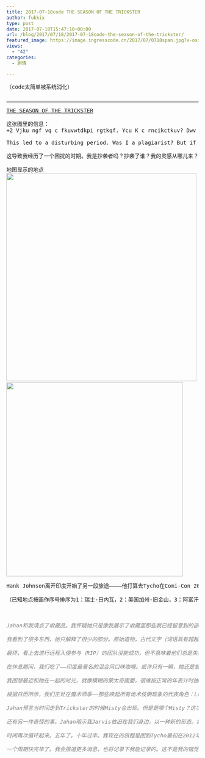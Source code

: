 ```yaml
---
title: 2017-07-18code THE SEASON OF THE TRICKSTER
author: fukkix
type: post
date: 2017-07-18T15:47:10+00:00
url: /blog/2017/07/18/2017-07-18code-the-season-of-the-trickster/
featured_image: https://image.ingresscode.cn/2017/07/0718span.jpg?x-oss-process=image/resize,m_fill,w_700,h_220
views:
  - "42"
categories:
  - 剧情

---
```

<pre>（code太简单被系统消化）

<!--more--></pre>

* * *

<pre><a href="http://investigate.ingress.com/2017/07/18/the-season-of-the-trickster/">THE SEASON OF THE TRICKSTER</a>

这张图里的信息：
+2 Vjku ngf vq c fkuvwtdkpi rgtkqf. Ycu K c rncikctkuv? Dwv kh uq htqo yjqo? Yjgtg fkf oa kfgcu eqog htqo? Yjgtg fkf cpadqfa’u kfgcu eqog htqo? pkcpvkertqlgev.eqo

This led to a disturbing period. Was I a plagiarist? But if so from whom? Where did my ideas come from? Where did anybody’s ideas come from? nianticproject.com

这导致我经历了一个困扰的时期。我是抄袭者吗？抄袭了谁？我的灵感从哪儿来？别人的灵感又是从哪儿来的？nianticproject.com

地图显示的地点
<a href="https://image.ingresscode.cn/2017/07/0718span2.jpg"><img class="alignnone size-full wp-image-578" src="https://image.ingresscode.cn/2017/07/0718span2.jpg" alt="" width="498" height="545" srcset="https://image.ingresscode.cn/2017/07/0718span2.jpg 498w, https://image.ingresscode.cn/2017/07/0718span2.jpg?x-oss-process=image/resize,m_fill,w_274,h_300 274w" sizes="(max-width: 498px) 100vw, 498px" /></a> <a href="https://image.ingresscode.cn/2017/07/0718span3.jpg">
<img class="alignnone size-large wp-image-579" src="https://image.ingresscode.cn/2017/07/0718span3.jpg" alt="" width="463" height="508" srcset="https://image.ingresscode.cn/2017/07/0718span3.jpg 463w, https://image.ingresscode.cn/2017/07/0718span3.jpg?x-oss-process=image/resize,m_fill,w_273,h_300 273w" sizes="(max-width: 463px) 100vw, 463px" /></a></pre>

<pre>Hank Johnson离开印度开始了另一段旅途————他打算去Tycho在Comi-Con 2012漫展展出的五张画里“预示”的五个地点。

（已知地点按画作序号排序为1：瑞士-日内瓦，2：美国加州-旧金山，3：阿富汗-喀布尔，4：克罗地亚- Podgaric，5：瑞士-苏黎世）



<span style="color: #808080;"><em>Jahan和我清点了收藏品。我怀疑她只是像我展示了收藏里那些我已经留意到的部分。她太精明了……</em></span>

<span style="color: #808080;"><em>我看到了很多东西，她只解释了很少的部分。原始造物，古代文字（词语具有超越语言的力量，不过这点我们是一直都知道的）。</em></span>

<span style="color: #808080;"><em>最终，看上去进行远程入侵参与（RIP）的团队没能成功，但不意味着他们总是失败。我们探讨了隐藏原始造物（古代神器）和阻止盗窃的新方法。我们都察觉到现在正进入一个危险的时期，两个古老家族所扮演的角色比以往任何时候都重要。</em></span>

<span style="color: #808080;"><em>在休息期间，我们吃了——印度最著名的混合风口味咖喱。或许只有一瞬，她还是曾经那个她，此时此刻此地。我意识到烹饪真是一剂魔药。大概是热腾腾食物和散发出的香气唤醒了沉寂多年的知觉。</em></span>

<span style="color: #808080;"><em>我回想最近和她在一起的时光，就像模糊的蒙太奇画面，很难按正常的年表计时抽离分割。当我们看着古老的黄道日历（有13个月），我看到了原型。</em></span>

<span style="color: #808080;"><em>根据日历所示，我们正处在魔术师季——那些唤起所有诡术伎俩现象的代表角色：Loki、Coyote、Puck。我的思绪回到了Niantic，回到了Tiki Bar，和可怕的形象一起，还有Misty。</em></span>

<span style="color: #808080;"><em>Jahan预言当时间走到Trickster的时候Misty会出现。但是是哪个Misty？这次又是哪个恶魔跟着她呢？</em></span>

<span style="color: #808080;"><em>还有另一件奇怪的事。Jahan暗示我Jarvis依旧在我们身边，以一种新的形态。她不清楚是什么形态，但我们都有相似的猜测，我不会在这说出来。</em></span>

<span style="color: #808080;"><em>时间再次循环起来。五年了。十年过半。我现在的旅程是回到Tycho最初在2012年漫展，圣地亚哥异常时展示的五张图画里的地点。他在遥远的过去看到的事不仅仅是预见。那是真实存在的。</em></span>

<span style="color: #808080;"><em>一个周期快完毕了。我会报道更多消息，也将记录下我能记录的。这不是我的错觉，此行会是安全的旅程。我非常确信为我所知的，也是那些怀着黑暗意图的人所知的。</em></span></pre>

<pre></pre>